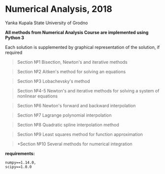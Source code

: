 # Numerical Analysis, 2018

Yanka Kupala State University of Grodno

**All methods from Numerical Analysis Course are implemented using Python 3**

Each solution is supplemented by graphical representation of the solution, if required

> Section №1 Bisection, Newton's and iterative methods

> Section №2 Aitken's method for solving an equations

> Section №3 Lobachevsky's method

> Section №4-5 Newton's and iterative methods for solving a system of nonlinear equations

> Section №6 Newton's forward and backward interpolation

> Section №7 Lagrange polynomial interpolation

> Section №8 Quadratic spline interpolation method

> Section №9 Least squares method for function approximation

> *Section №10 Several methods for numerical integration

**requirements:**

```matplotlib==2.1.2,
numpy==1.14.0,
scipy==1.0.0
```
